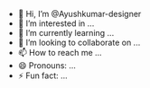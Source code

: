 - 👋 Hi, I’m @Ayushkumar-designer
- 👀 I’m interested in ...
- 🌱 I’m currently learning ...
- 💞️ I’m looking to collaborate on ...
- 📫 How to reach me ...
- 😄 Pronouns: ...
- ⚡ Fun fact: ...

<!---
Ayushkumar-designer/Ayushkumar-designer is a ✨ special ✨ repository because its `README.md` (this file) appears on your GitHub profile.
You can click the Preview link to take a look at your changes.
--->

